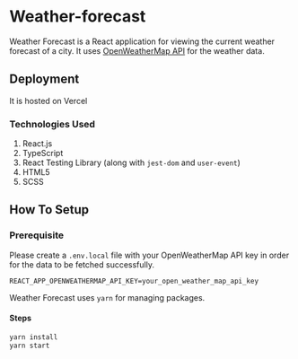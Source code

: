# Weather-forecast
Weather Forecast is a React application for viewing the current weather forecast of a city. It uses [OpenWeatherMap API](https://openweathermap.org/) for the weather data.

## Deployment
It is hosted on Vercel

### Technologies Used 
1. React.js
2. TypeScript
3. React Testing Library (along with `jest-dom` and `user-event`)
4. HTML5
5. SCSS


## How To Setup

### Prerequisite
Please create a `.env.local` file with your OpenWeatherMap API key in order for the data to be fetched successfully.
```
REACT_APP_OPENWEATHERMAP_API_KEY=your_open_weather_map_api_key
```

Weather Forecast uses `yarn` for managing packages.

#### Steps
```sh
yarn install
yarn start
```
